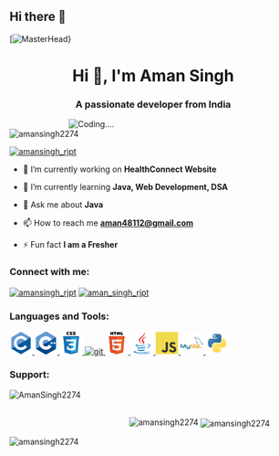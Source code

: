 ## Hi there 👋

[![MasterHead](https://gifdb.com/images/high/coding-skills-loading-dk68v8z0hevjpuiv.gif)}
<h1 align="center">Hi 👋, I'm Aman Singh</h1>
<h3 align="center">A passionate developer from India</h3>
<img align="right" alt="Coding...." width="400" src="https://user-images.githubusercontent.com/74038190/212746035-d5c61762-973c-44c0-aec7-887f3b7690e3.gif">

<p align="left"> <img src="https://komarev.com/ghpvc/?username=amansingh2274&label=Profile%20views&color=0e75b6&style=flat" alt="amansingh2274" /> </p>

<p align="left"> <a href="https://twitter.com/amansingh_rjpt" target="blank"><img src="https://img.shields.io/twitter/follow/amansingh_rjpt?logo=twitter&style=for-the-badge" alt="amansingh_rjpt" /></a> </p>

- 🔭 I’m currently working on **HealthConnect Website**

- 🌱 I’m currently learning **Java, Web Development, DSA**

- 💬 Ask me about **Java**

- 📫 How to reach me **aman48112@gmail.com**

- ⚡ Fun fact **I am a Fresher**

<h3 align="left">Connect with me:</h3>
<p align="left">
<a href="https://twitter.com/amansingh_rjpt" target="blank"><img align="center" src="https://raw.githubusercontent.com/rahuldkjain/github-profile-readme-generator/master/src/images/icons/Social/twitter.svg" alt="amansingh_rjpt" height="30" width="40" /></a>
<a href="https://instagram.com/aman_singh_rjpt" target="blank"><img align="center" src="https://raw.githubusercontent.com/rahuldkjain/github-profile-readme-generator/master/src/images/icons/Social/instagram.svg" alt="aman_singh_rjpt" height="30" width="40" /></a>
</p>

<h3 align="left">Languages and Tools:</h3>
<p align="left"> <a href="https://www.cprogramming.com/" target="_blank" rel="noreferrer"> <img src="https://raw.githubusercontent.com/devicons/devicon/master/icons/c/c-original.svg" alt="c" width="40" height="40"/> </a> <a href="https://www.w3schools.com/cpp/" target="_blank" rel="noreferrer"> <img src="https://raw.githubusercontent.com/devicons/devicon/master/icons/cplusplus/cplusplus-original.svg" alt="cplusplus" width="40" height="40"/> </a> <a href="https://www.w3schools.com/css/" target="_blank" rel="noreferrer"> <img src="https://raw.githubusercontent.com/devicons/devicon/master/icons/css3/css3-original-wordmark.svg" alt="css3" width="40" height="40"/> </a> <a href="https://git-scm.com/" target="_blank" rel="noreferrer"> <img src="https://www.vectorlogo.zone/logos/git-scm/git-scm-icon.svg" alt="git" width="40" height="40"/> </a> <a href="https://www.w3.org/html/" target="_blank" rel="noreferrer"> <img src="https://raw.githubusercontent.com/devicons/devicon/master/icons/html5/html5-original-wordmark.svg" alt="html5" width="40" height="40"/> </a> <a href="https://www.java.com" target="_blank" rel="noreferrer"> <img src="https://raw.githubusercontent.com/devicons/devicon/master/icons/java/java-original.svg" alt="java" width="40" height="40"/> </a> <a href="https://developer.mozilla.org/en-US/docs/Web/JavaScript" target="_blank" rel="noreferrer"> <img src="https://raw.githubusercontent.com/devicons/devicon/master/icons/javascript/javascript-original.svg" alt="javascript" width="40" height="40"/> </a> <a href="https://www.mysql.com/" target="_blank" rel="noreferrer"> <img src="https://raw.githubusercontent.com/devicons/devicon/master/icons/mysql/mysql-original-wordmark.svg" alt="mysql" width="40" height="40"/> </a> <a href="https://www.python.org" target="_blank" rel="noreferrer"> <img src="https://raw.githubusercontent.com/devicons/devicon/master/icons/python/python-original.svg" alt="python" width="40" height="40"/> </a> </p>

<h3 align="left">Support:</h3>
<p><a href="https://www.buymeacoffee.com/AmanSingh2274"> <img align="left" src="https://cdn.buymeacoffee.com/buttons/v2/default-yellow.png" height="50" width="210" alt="AmanSingh2274" /></a></p><br><br>

<p><img align="left" src="https://github-readme-stats.vercel.app/api/top-langs?username=amansingh2274&show_icons=true&locale=en&layout=compact" alt="amansingh2274" /></p>

<p>&nbsp;<img align="center" src="https://github-readme-stats.vercel.app/api?username=amansingh2274&show_icons=true&locale=en" alt="amansingh2274" /></p>

<p><img align="center" src="https://github-readme-streak-stats.herokuapp.com/?user=amansingh2274&" alt="amansingh2274" /></p>
